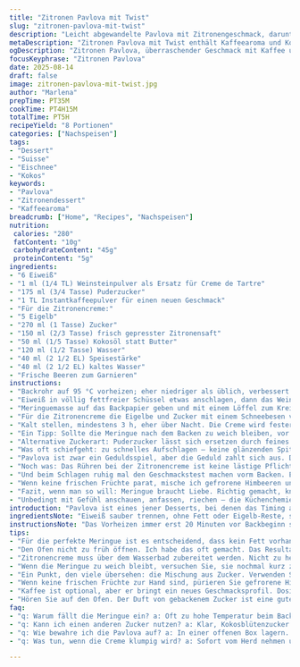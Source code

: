 ```yaml
---
title: "Zitronen Pavlova mit Twist"
slug: "zitronen-pavlova-mit-twist"
description: "Leicht abgewandelte Pavlova mit Zitronengeschmack, darunter ein Kaffeearoma und eine cremige Kokosnote in der Füllung. Die Meringue ist knackig außen, innen noch zart und der Zitronenbelag säuerlich-samtig mit einer ungewöhnlichen, frischen Nuance. Vorbereitungszeit und Backdauer angepasst, damit keine backbedingte Feuchtigkeit die Knusprigkeit zerstört. Verzicht auf Mandeln und Milchprodukte, durch Kokosfett ersetzt. Die Zubereitung erfordert Aufmerksamkeit beim Erkennen des richtigen Trocknungsgrades und Einfühlungsvermögen beim Aufschlagen der Eischnee-Masse. Klassiker trifft auf modern."
metaDescription: "Zitronen Pavlova mit Twist enthält Kaffeearoma und Kokosnote; perfekt knackig und cremig, ein Genuss aus der Schweizer Küche"
ogDescription: "Zitronen Pavlova, überraschender Geschmack mit Kaffee und Kokos. Perfekte Meringue und cremige Füllung, ideal für besondere Anlässe."
focusKeyphrase: "Zitronen Pavlova"
date: 2025-08-14
draft: false
image: zitronen-pavlova-mit-twist.jpg
author: "Marlena"
prepTime: PT35M
cookTime: PT4H15M
totalTime: PT5H
recipeYield: "8 Portionen"
categories: ["Nachspeisen"]
tags:
- "Dessert"
- "Suisse"
- "Eischnee"
- "Kokos"
keywords:
- "Pavlova"
- "Zitronendessert"
- "Kaffeearoma"
breadcrumb: ["Home", "Recipes", "Nachspeisen"]
nutrition: 
 calories: "280"
 fatContent: "10g"
 carbohydrateContent: "45g"
 proteinContent: "5g"
ingredients:
- "6 Eiweiß"
- "1 ml (1/4 TL) Weinsteinpulver als Ersatz für Creme de Tartre"
- "175 ml (3/4 Tasse) Puderzucker"
- "1 TL Instantkaffeepulver für einen neuen Geschmack"
- "Für die Zitronencreme:"
- "5 Eigelb"
- "270 ml (1 Tasse) Zucker"
- "150 ml (2/3 Tasse) frisch gepresster Zitronensaft"
- "50 ml (1/5 Tasse) Kokosöl statt Butter"
- "120 ml (1/2 Tasse) Wasser"
- "40 ml (2 1/2 EL) Speisestärke"
- "40 ml (2 1/2 EL) kaltes Wasser"
- "Frische Beeren zum Garnieren"
instructions:
- "Backrohr auf 95 °C vorheizen; eher niedriger als üblich, verbessert die Trockenheit. Backblech mit Backpapier auslegen und einen 24 cm Kreis vorskizzieren – Handanwendung merke ich mir: eine passende Schüssel als Schablone, kein Lineal nötig."
- "Eiweiß in völlig fettfreier Schüssel etwas anschlagen, dann das Weinsteinpulver zugeben. Langsam mit elektrischem Handmixer steif schlagen. Sobald weiche Spitzen stehen, Kaffeepulver einstreuen – das gibt diesen Hauch Bitterkeit, sonst zu süß – dann langsam den Puderzucker löffelweise einrieseln lassen. Immer korrekt rühren, bis die Masse glänzend ist und beim Hochziehen der Rührbesen sehr feste Spitzen bildet. Unbedingt unter dem Eischnee keine Zuckerkristalle fühlen – sonst schlechte Textur; also mit der Hand prüfen."
- "Meringuemasse auf das Backpapier geben und mit einem Löffel zum Kreis streichen, dabei in der Mitte eine Mulde formen, die mindestens 2,5 cm tief ist. Dicke am Rand nicht zu gering, sonst reisst sie. In den Ofen schieben, Türen nicht öffnen. Backdauer ca. 4h15, aber immer die Farbe überprüfen: leicht cremefarben, nie braun, sonst bitter. Nach Ende die Hitze ausstellen, Meringue im Ofen über Nacht langsam auskühlen lassen. Falls sie noch klebrig ist, 1 h mehr bei 90°C trocknen; die Feuchtigkeit komplett loswerden ist der Schlüssel."
- "Für die Zitronencreme die Eigelbe und Zucker mit einem Schneebesen verrühren, bis hell und luftig. Zitronensaft, Kokosöl und Wasser zugeben und unter Rühren über einem Wasserbad bei leichter Hitze erhitzen. Nicht zu heiß, sonst gerinnt das Eigelb! Währenddessen Speisestärke im kalten Wasser glatt rühren. Wenn die Masse anfängt zu dicklichen – Fäden ziehen, nicht flüssig mehr – Stärke einrühren. Weiter rühren, bis die Creme fest wird, etwa eine Minute länger. Sofort von der Hitze nehmen, damit keine Haut entsteht. Mit Frischhaltefolie direkt auf die Masse abdecken; so verhindert man die spröde Hautbildung."
- "Kalt stellen, mindestens 3 h, eher über Nacht. Die Creme wird fester und samtiger. Vor dem Servieren vorsichtig mittig auf die Meringue streichen. Oben mit frischen Beeren oder auch essbaren Blüten garnieren."
- "Ein Tipp: Sollte die Meringue nach dem Backen zu weich bleiben, vor dem Einfüllen der Creme nochmal kurz bei 75°C trocknen – vorsichtig, nicht dunkel werden lassen. Meringue liebt Luft, daher nicht in luftdichten Behältern aufbewahren, sonst weich."
- "Alternative Zuckerart: Puderzucker lässt sich ersetzen durch feines Kokosblütenzuckerpulver, gibt eine karamellige Note, allerdings Farbe ändert sich leicht. Butter statt Kokosöl geht auch, macht die Creme reichhaltiger, aber nicht rein vegan."
- "Was oft schiefgeht: zu schnelles Aufschlagen – keine glänzenden Spitzen; zu kurze Backzeit – weiche Mitte und feuchter Boden; Creme zu heiß gekocht – Klümpchen oder Eierschock statt glatte Textur. Bei Unsicherheiten lieber zwei Mal prüfen, zügig und konsequent. Weißer Zucker leichter löslich, sorgt für feineren Crunch. Kaffeepulver optional, aber gibt Profil."
- "Pavlova ist zwar ein Geduldsspiel, aber die Geduld zahlt sich aus. Die Mischung aus knackiger Meringue, fruchtiger Säure und cremiger Füllung mundet jedes Mal und lässt sich je nach Saison variieren. Probieren mit Limetten oder etwas Minze im Topping bringt auch Frische."
- "Noch was: Das Rühren bei der Zitronencreme ist keine lästige Pflicht, sondern antwortet auf Haptik. Wenn die Masse dick fließt und nicht von Schneebesen tropft, ist der Moment. Nicht drängen, sonst Trennung."
- "Und beim Schlagen ruhig mal den Geschmackstest machen vorm Backen. Eischnee mit Kaffeepulver? Ungewöhnlich, aber für Leute mit Süß-Blemisch ideal."
- "Wenn keine frischen Früchte parat, mische ich gefrorene Himbeeren und püriere sie dezent in die Creme. Gibt Tiefe ohne Extra."
- "Fazit, wenn man so will: Meringue braucht Liebe. Richtig gemacht, knackt sie auf der Zunge mit jedem Bissen. Zitronengarnitur: säuerlich, sahnig, und eben auch überraschend aromatisch dank Kokosöl und Kaffeeinfusion."
- "Unbedingt mit Gefühl anschauen, anfassen, riechen – die Küchenchemie bringt’s, nicht bloß Uhrzeit."
introduction: "Pavlova ist eines jener Desserts, bei denen das Timing alles ist. Einzigartiger Mix aus knuspriger Meringue und samtiger Zitronenfüllung überzeugt mich jedes Mal. Durch die Zugabe von Kaffeepulver im Eischnee wird der Geschmack komplexer, ohne die Fluffigkeit zu verlieren. Die Kokosölversion der Zitronencreme bringt außerdem einen exotischen Touch. Wichtig ist, die Meringue bei niedriger Temperatur lang zu backen und danach im Ofen auskühlen zu lassen, das sorgt für diese charakteristische Bruchfestigkeit. Jeder Schritt fordert Aufmerksamkeit; ein bisschen Geduld mehr, dafür ohne Überraschungen beim Servieren. Meine Erfahrungen und kleine Tricks aus der Praxis helfen, typische Fehler zu umgehen und die Pavlova zur kulinarischen Ehrensache werden zu lassen."
ingredientsNote: "Eiweiß sauber trennen, ohne Fett oder Eigelb-Reste, sonst bleibt die Meringue flüssig. Weinstein ist ein stabiler Ersatz für Creme de Tartre, macht den Eischnee länger haltbar. Kaffeepulver als neues Aroma bringt Tiefe; leicht dosieren. Zucker vor dem Einrühren sieben, um Klümpchen zu vermeiden. Statt Butter Kokosöl für vegane Variante. Frische Zitronen auspressen, unbedingt durch ein Sieb geben, sonst bekommt man bitschige Stückchen in die Creme. Stärke gut mit Wasser verrühren, sonst klumpt sie. Backpapier am Rand leicht mit Öl bestreichen verhindert Haften. Meringue braucht niedrige Hitze, sonst reißen Risse anscheinend wie Glas. Nicht zu nahe an Backofentür knallen beim Backen, sonst fällt sie ein."
instructionsNote: "Das Vorheizen immer erst 20 Minuten vor Backbeginn starten; so wird der Ofen gleichmäßig heiß. Das Aufschlagen des Eischnees erfolgt in zwei Phasen: Erst steife Spitzen ohne Zucker, dann Zucker langsam untermixen, damit kristalline Struktur entsteht. Die Mulde in Meringue drücken mit Rückseite eines Esslöffels, das gibt Platz für die Creme und verhindert späteres Reißen. Die Backzeit variiert je nach Ofen; sicherer Indikator ist die Farbe – leichten Beigeton, keine braune Stelle. Nach dem Backen sofort Ofen ausschalten, Tür geschlossen lassen; die Meringue härtet dann langsam aus. Zitronencreme auf Wasserbad erwärmen, nie die Eier direkt unter Hitze, sonst Stocken; Rühren nie stoppen. Beim Anrühren der Stärke auf die Konsistenz achten, wenn zu dick, Wasser nachfüllen; zu dünn, länger kochen. Mit Frischhaltefolie abdecken, damit sich keine Haut bildet. Kühl lagern, aber nicht in luftdichten Behältern, sonst saugt das Meringue Feuchtigkeit. Nur vor dem Servieren füllen und garnieren."
tips:
- "Für die perfekte Meringue ist es entscheidend, dass kein Fett vorhanden ist. Die Eiweiße müssen absolut rein sein. Ich benutze immer eine fettfreie Schüssel. Ein kleiner Rest Eigelb macht die Meringue weich. Mischen Sie langsam, lassen Sie es nicht plump machen. Wichtig ist der Glanz, also sehen, fühlen. Zuckerkristalle sind schlecht. Vor dem Backen unbedingt das Backpaper fetten."
- "Den Ofen nicht zu früh öffnen. Ich habe das oft gemacht. Das Resultat war eine abgefallene Meringue. Sie braucht Zeit und Temperatur. 95 °C sind perfekt für diese knusprige Außenschicht. Auf die Farbe achten, sie soll cremefarben sein. Im Ofen auskühlen lassen, sonst wird die Meringue zu weich. Geduld ist der Schlüssel."
- "Zitronencreme muss über dem Wasserbad zubereitet werden. Nicht zu heiß. Rühren nicht vergessen. Die Konsistenz ist entscheidend. Die richtige Dicke zeigt sich beim Ziehen von Fäden. Wenn es klumpt, direkt vom Herd nehmen. Frischhaltefolie ist ein Muss, um Haut zu vermeiden. Ich benutze sie direkt auf der Creme."
- "Wenn die Meringue zu weich bleibt, versuchen Sie, sie nochmal kurz zu trocknen. 75 °C für 20 Minuten. Es ist besser, vorsichtig zu sein. Kann die Form annehmen, wenn sie noch etwas weicher ist. Die Meringue liebt Luft und sollte nicht dicht gelagert werden, sonst wird sie weich. Ich lagere sie immer in einer offenen Schachtel."
- "Ein Punkt, den viele übersehen: die Mischung aus Zucker. Verwenden Sie Kokosblütenzucker anstelle von Puderzucker; bringt einen eigenen Geschmack. Aber Vorsicht, die Farbe wird dunkler. Testen kann man mit Kaffeemischung. Kleinere Dosierungen für den richtigen Effekt. Es gibt eine interessante Note."
- "Wenn keine frischen Früchte zur Hand sind, pürieren Sie gefrorene Himbeeren und mischen Sie sie in die Creme. Diese Mischung trägt dazu bei, die Cremigkeit zu bewahren; bleibt feucht und frisch. Experimentieren Sie mit verschiedenen Früchten für den besonderen Touch."
- "Kaffee ist optional, aber er bringt ein neues Geschmacksprofil. Dosieren Sie vorsichtig, es soll nicht dominieren. Probieren Sie Limette als andere Variante. Das Zitrus bringt Frische. Mit Minze geht es auch. Ideal für den Sommer."
- "Hören Sie auf den Ofen. Der Duft von gebackenem Zucker ist eine gute Anzeige. Wenn die Meringue knusprig wird, immer wieder kontrollieren. Ein Nugget von Erfahrung: Der Klang ist oft ein guter Indikator, die Pavlova ist fertig."
faq:
- "q: Warum fällt die Meringue ein? a: Oft zu hohe Temperatur beim Backen. Auch falsches Timing. Zu schnelles Öffnen des Ofens schadet. Geduld nötig."
- "q: Kann ich einen anderen Zucker nutzen? a: Klar, Kokosblütenzucker geht. Aber die Farbe wird dunkler. Puderzucker ist feiner für Struktur. Jedes hat seinen eigenen Geschmack."
- "q: Wie bewahre ich die Pavlova auf? a: In einer offenen Box lagern. Luftzirkulation ist wichtig. Kein enger Behälter, sonst wird sie weich. Einige Tage haltbar."
- "q: Was tun, wenn die Creme klumpig wird? a: Sofort vom Herd nehmen und rasch rühren. Stärkemischung sofort gut verrühren. Konsistenz ist entscheidend, manchmal mehr Wasser nachgeben."

---
```

